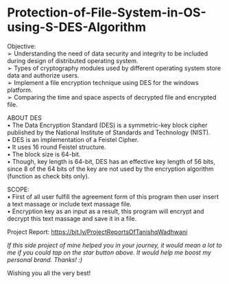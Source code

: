 # Protection-of-File-System-in-OS-using-S-DES-Algorithm

Objective:<br>
➢ Understanding the need of data security and integrity to be included during design of distributed operating system.<br>
➢ Types of cryptography modules used by different operating system store data and authorize users.<br>
➢ Implement a file encryption technique using DES for the windows platform.<br>
➢ Comparing the time and space aspects of decrypted file and encrypted file.<br>

ABOUT DES<br>
• The Data Encryption Standard (DES) is a symmetric-key block cipher published by the National Institute of Standards and Technology (NIST).<br>
• DES is an implementation of a Feistel Cipher.<br>
• It uses 16 round Feistel structure.<br>
• The block size is 64-bit.<br>
• Though, key length is 64-bit, DES has an effective key length of 56 bits, since 8 of the 64 bits of the key are not used by the encryption algorithm (function as check bits only).<br>

SCOPE:<br>
• First of all user fulfill the agreement form of this program then user insert a text massage or include text massage file.<br>
• Encryption key as an input as a result, this program will encrypt and decrypt this text massage and save it in a file.<br>

Project Report: https://bit.ly/ProjectReportsOfTanishqWadhwani<br>

<i>If this side project of mine helped you in your journey, it would mean a lot to me if you could tap on the star button above.
It would help me boost my personal brand.
Thanks! :) </i><br>

Wishing you all the very best!
